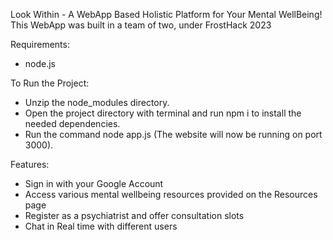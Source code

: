 Look Within - A WebApp Based Holistic Platform for Your Mental WellBeing! This WebApp was built in a team of two, under FrostHack 2023

Requirements:
- node.js

To Run the Project:
- Unzip the node_modules directory.
- Open the project directory with terminal and run npm i to install the needed dependencies.
- Run the command node app.js
(The website will now be running on port 3000).

Features:
- Sign in with your Google Account
- Access various mental wellbeing resources provided on the Resources page
- Register as a psychiatrist and offer consultation slots
- Chat in Real time with different users
